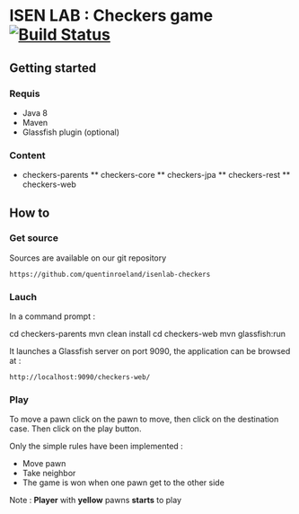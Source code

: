 # ISEN LAB : Checkers game  [![Build Status](https://travis-ci.org/quentinroeland/isenlab-checkers.svg?branch=master)](https://travis-ci.org/quentinroeland/isenlab-checkers)

## Getting started

### Requis

* Java 8
* Maven
* Glassfish plugin (optional)

### Content

* checkers-parents
** checkers-core
** checkers-jpa
** checkers-rest
** checkers-web


## How to

### Get source

Sources are available on our git repository

	https://github.com/quentinroeland/isenlab-checkers


### Lauch

In a command prompt :

cd checkers-parents
mvn clean install
cd checkers-web
mvn glassfish:run

It launches a Glassfish server on port 9090, the application can be browsed at : 

	http://localhost:9090/checkers-web/

### Play

To move a pawn click on the pawn to move, then click on the destination case.
Then click on the play button.

Only the simple rules have been implemented :

* Move pawn
* Take neighbor
* The game is won when one pawn get to the other side 

Note : **Player** with **yellow** pawns **starts** to play
